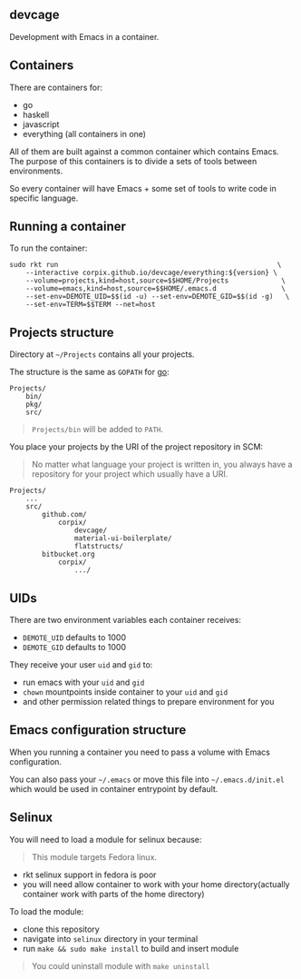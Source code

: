 devcage
--------------

Development with Emacs in a container.

## Containers

There are containers for:

- go
- haskell
- javascript
- everything (all containers in one)

All of them are built against a common container which contains Emacs.
The purpose of this containers is to divide a sets of tools between environments.

So every container will have Emacs + some set of tools to write code in specific language.

## Running a container

To run the container:

``` shell
sudo rkt run                                                      \
    --interactive corpix.github.io/devcage/everything:${version} \
    --volume=projects,kind=host,source=$$HOME/Projects             \
    --volume=emacs,kind=host,source=$$HOME/.emacs.d                \
    --set-env=DEMOTE_UID=$$(id -u) --set-env=DEMOTE_GID=$$(id -g)   \
    --set-env=TERM=$$TERM --net=host
```

## Projects structure

Directory at `~/Projects` contains all your projects.

The structure is the same as `GOPATH` for [go](https://golang.org/doc/code.html#GOPATH):

``` text
Projects/
    bin/
    pkg/
    src/
```

> `Projects/bin` will be added to `PATH`.

You place your projects by the URI of the project repository in SCM:

> No matter what language your project is written in,
> you always have a repository for your project which usually
> have a URI.

``` text
Projects/
    ...
    src/
        github.com/
            corpix/
                devcage/
                material-ui-boilerplate/
                flatstructs/
        bitbucket.org
            corpix/
                .../
```

## UIDs

There are two environment variables each container receives:

- `DEMOTE_UID` defaults to 1000
- `DEMOTE_GID` defaults to 1000

They receive your user `uid` and `gid` to:

- run emacs with your `uid` and `gid`
- `chown` mountpoints inside container to your `uid` and `gid`
- and other permission related things to prepare environment for you

## Emacs configuration structure

When you running a container you need to pass a volume with Emacs configuration.

You can also pass your `~/.emacs` or move this file into `~/.emacs.d/init.el` which would be used in container entrypoint by default.


## Selinux

You will need to load a module for selinux because:

> This module targets Fedora linux.

- rkt selinux support in fedora is poor
- you will need allow container to work with your home directory(actually container work with parts of the home directory)

To load the module:

- clone this repository
- navigate into `selinux` directory in your terminal
- run `make && sudo make install` to build and insert module

> You could uninstall module with `make uninstall`

